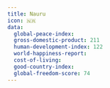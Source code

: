 ```yaml
---
title: Nauru
icon: 🇳🇷
data:
  global-peace-index:
  gross-domestic-product: 211
  human-development-index: 122
  world-happiness-report:
  cost-of-living:
  good-country-index:
  global-freedom-score: 74
---
```


